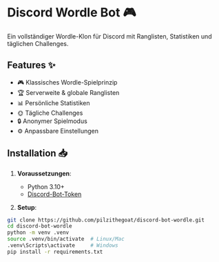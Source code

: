 # Discord Wordle Bot 🎮

Ein vollständiger Wordle-Klon für Discord mit Ranglisten, Statistiken und täglichen Challenges.

## Features ✨
- 🎮 Klassisches Wordle-Spielprinzip
- 🏆 Serverweite & globale Ranglisten
- 📊 Persönliche Statistiken
- 🌞 Tägliche Challenges
- 🔒 Anonymer Spielmodus
- ⚙️ Anpassbare Einstellungen

## Installation 📥
1. **Voraussetzungen**:
   - Python 3.10+
   - [Discord-Bot-Token](https://discord.com/developers/applications)

2. **Setup**:
```bash
git clone https://github.com/pilzithegoat/discord-bot-wordle.git
cd discord-bot-wordle
python -m venv .venv
source .venv/bin/activate  # Linux/Mac
.venv\Scripts\activate     # Windows
pip install -r requirements.txt
